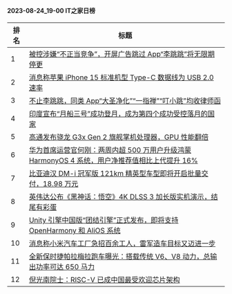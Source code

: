 #### 2023-08-24_19-00  IT之家日榜

| 排名 | 标题|
| --- | ---|
| 1 | [被控涉嫌“不正当竞争”，开屏广告跳过 App“李跳跳”将无限期停更](https://www.ithome.com/0/714/446.htm) |
| 2 | [消息称苹果 iPhone 15 标准机型 Type-C 数据线为 USB 2.0 速率](https://www.ithome.com/0/714/502.htm) |
| 3 | [不止李跳跳，同类 App“大圣净化”“一指禅”“叮小跳”均收律师函](https://www.ithome.com/0/714/500.htm) |
| 4 | [印度宣布“月船三号”成功登月，成为第四个成功受控落月的国家](https://www.ithome.com/0/714/404.htm) |
| 5 | [高通发布骁龙 G3x Gen 2 旗舰掌机处理器，GPU 性能翻倍](https://www.ithome.com/0/714/420.htm) |
| 6 | [华为首席运营官何刚：两周内超 500 万用户升级鸿蒙 HarmonyOS 4 系统，用户净推荐值相比上代提升 16%](https://www.ithome.com/0/714/442.htm) |
| 7 | [比亚迪汉 DM-i 冠军版 121km 精英型车型即将开启批量交付，18.98 万元](https://www.ithome.com/0/714/411.htm) |
| 8 | [英伟达公布《黑神话：悟空》4K DLSS 3 加长版实机演示，结尾有彩蛋](https://www.ithome.com/0/714/428.htm) |
| 9 | [Unity 引擎中国版“团结引擎”正式发布，即将支持 OpenHarmony 和 AliOS 系统](https://www.ithome.com/0/714/394.htm) |
| 10 | [消息称小米汽车工厂急招百余工人，雷军造车目标又迈进一步](https://www.ithome.com/0/714/455.htm) |
| 11 | [全新保时捷帕拉梅拉跑车曝光：搭载传统 V6、V8 动力，总输出功率可达 650 马力](https://www.ithome.com/0/714/413.htm) |
| 12 | [倪光南院士：RISC-V 已成中国最受欢迎芯片架构](https://www.ithome.com/0/714/410.htm) |
